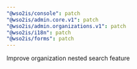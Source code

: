 ```yaml
---
"@wso2is/console": patch
"@wso2is/admin.core.v1": patch
"@wso2is/admin.organizations.v1": patch
"@wso2is/i18n": patch
"@wso2is/forms": patch
---
```


Improve organization nested search feature
